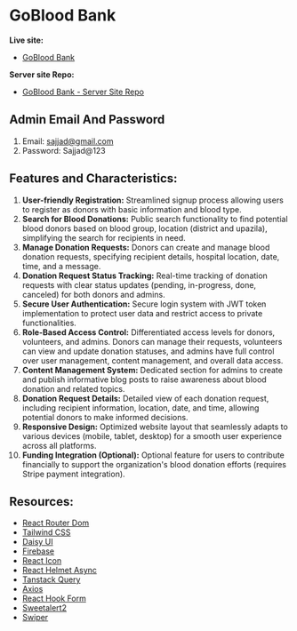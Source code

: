 # GoBlood Bank

**Live site:**

- [GoBlood Bank](https://goblood-bank.web.app)

**Server site Repo:**

- [GoBlood Bank - Server Site Repo]([https://goblood-bank.web.app](https://github.com/sajjathossainbd/go-blood-bank-server))

## Admin Email And Password

1. Email: sajjad@gmail.com
2. Password: Sajjad@123

## Features and Characteristics:

1. **User-friendly Registration:** Streamlined signup process allowing users to register as donors with basic information and blood type.
2. **Search for Blood Donations:** Public search functionality to find potential blood donors based on blood group, location (district and upazila), simplifying the search for recipients in need.
3. **Manage Donation Requests:** Donors can create and manage blood donation requests, specifying recipient details, hospital location, date, time, and a message.
4. **Donation Request Status Tracking:** Real-time tracking of donation requests with clear status updates (pending, in-progress, done, canceled) for both donors and admins.
5. **Secure User Authentication:** Secure login system with JWT token implementation to protect user data and restrict access to private functionalities.
6. **Role-Based Access Control:** Differentiated access levels for donors, volunteers, and admins. Donors can manage their requests, volunteers can view and update donation statuses, and admins have full control over user management, content management, and overall data access.
7. **Content Management System:** Dedicated section for admins to create and publish informative blog posts to raise awareness about blood donation and related topics.
8. **Donation Request Details:** Detailed view of each donation request, including recipient information, location, date, and time, allowing potential donors to make informed decisions.
9. **Responsive Design:** Optimized website layout that seamlessly adapts to various devices (mobile, tablet, desktop) for a smooth user experience across all platforms.
10. **Funding Integration (Optional):** Optional feature for users to contribute financially to support the organization's blood donation efforts (requires Stripe payment integration).

## Resources:

- [React Router Dom](https://reactrouter.com/en/main)
- [Tailwind CSS](https://tailwindcss.com/)
- [Daisy UI](https://daisyui.com/)
- [Firebase](https://console.firebase.google.com/)
- [React Icon](https://react-icons.github.io/react-icons/)
- [React Helmet Async](hhttps://www.npmjs.com/package/react-helmet-async)
- [Tanstack Query](https://github.com/TanStack/query)
- [Axios](https://www.axios.com/)
- [React Hook Form](https://react-hook-form.com/)
- [Sweetalert2](etalert2.github.io)
- [Swiper](https://swiperjs.com/)
